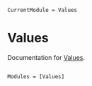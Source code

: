 ```@meta
CurrentModule = Values
```

# Values

Documentation for [Values](https://github.com/alcyon-lab/Values.jl).

```@index
```

```@autodocs
Modules = [Values]
```
